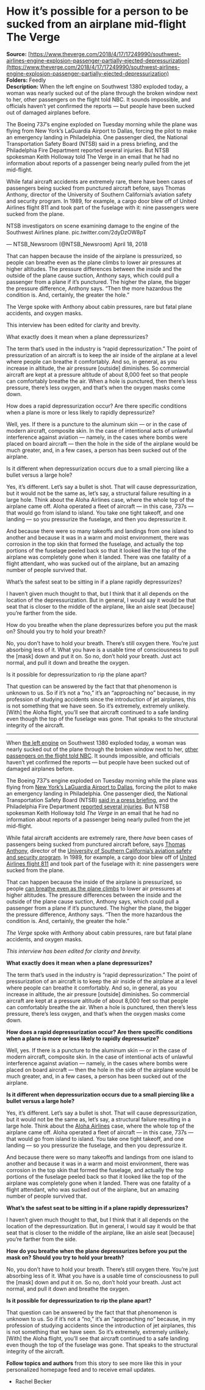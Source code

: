 # How it’s possible for a person to be sucked from an airplane mid-flight The Verge

**Source:** [https://www.theverge.com/2018/4/17/17249990/southwest-airlines-engine-explosion-passenger-partially-ejected-depressurization](https://www.theverge.com/2018/4/17/17249990/southwest-airlines-engine-explosion-passenger-partially-ejected-depressurization)  
**Folders:** Feedly  
**Description:** When the left engine on Southwest 1380 exploded today, a woman was nearly sucked out of the plane through the broken window next to her, other passengers on the flight told NBC. It sounds impossible, and officials haven’t yet confirmed the reports — but people have been sucked out of damaged airplanes before.

The Boeing 737’s engine exploded on Tuesday morning while the plane was flying from New York’s LaGuardia Airport to Dallas, forcing the pilot to make an emergency landing in Philadelphia. One passenger died, the National Transportation Safety Board (NTSB) said in a press briefing, and the Philadelphia Fire Department reported several injuries. But NTSB spokesman Keith Holloway told The Verge in an email that he had no information about reports of a passenger being nearly pulled from the jet mid-flight.

While fatal aircraft accidents are extremely rare, there have been cases of passengers being sucked from punctured aircraft before, says Thomas Anthony, director of the University of Southern California’s aviation safety and security program. In 1989, for example, a cargo door blew off of United Airlines flight 811 and took part of the fuselage with it: nine passengers were sucked from the plane.

NTSB investigators on scene examining damage to the engine of the Southwest Airlines plane. pic.twitter.com/2dyDzOW8pT

— NTSB_Newsroom (@NTSB_Newsroom) April 18, 2018

That can happen because the inside of the airplane is pressurized, so people can breathe even as the plane climbs to lower air pressures at higher altitudes. The pressure differences between the inside and the outside of the plane cause suction, Anthony says, which could pull a passenger from a plane if it’s punctured. The higher the plane, the bigger the pressure difference, Anthony says. “Then the more hazardous the condition is. And, certainly, the greater the hole.”

The Verge spoke with Anthony about cabin pressures, rare but fatal plane accidents, and oxygen masks.

This interview has been edited for clarity and brevity.

What exactly does it mean when a plane depressurizes?

The term that’s used in the industry is “rapid depressurization.” The point of pressurization of an aircraft is to keep the air inside of the airplane at a level where people can breathe it comfortably. And so, in general, as you increase in altitude, the air pressure [outside] diminishes. So commercial aircraft are kept at a pressure altitude of about 8,000 feet so that people can comfortably breathe the air. When a hole is punctured, then there’s less pressure, there’s less oxygen, and that’s when the oxygen masks come down.

How does a rapid depressurization occur? Are there specific conditions when a plane is more or less likely to rapidly depressurize?

Well, yes. If there is a puncture to the aluminum skin — or in the case of modern aircraft, composite skin. In the case of intentional acts of unlawful interference against aviation — namely, in the cases where bombs were placed on board aircraft — then the hole in the side of the airplane would be much greater, and, in a few cases, a person has been sucked out of the airplane.

Is it different when depressurization occurs due to a small piercing like a bullet versus a large hole?

Yes, it’s different. Let’s say a bullet is shot. That will cause depressurization, but it would not be the same as, let’s say, a structural failure resulting in a large hole. Think about the Aloha Airlines case, where the whole top of the airplane came off. Aloha operated a fleet of aircraft — in this case, 737s — that would go from island to island. You take one tight takeoff, and one landing — so you pressurize the fuselage, and then you depressurize it.

And because there were so many takeoffs and landings from one island to another and because it was in a warm and moist environment, there was corrosion in the top skin that formed the fuselage, and actually the top portions of the fuselage peeled back so that it looked like the top of the airplane was completely gone when it landed. There was one fatality of a flight attendant, who was sucked out of the airplane, but an amazing number of people survived that.

What’s the safest seat to be sitting in if a plane rapidly depressurizes?

I haven’t given much thought to that, but I think that it all depends on the location of the depressurization. But in general, I would say it would be that seat that is closer to the middle of the airplane, like an aisle seat [because] you’re farther from the side.

How do you breathe when the plane depressurizes before you put the mask on? Should you try to hold your breath?

No, you don’t have to hold your breath. There’s still oxygen there. You’re just absorbing less of it. What you have is a usable time of consciousness to pull the [mask] down and put it on. So no, don’t hold your breath. Just act normal, and pull it down and breathe the oxygen.

Is it possible for depressurization to rip the plane apart?

That question can be answered by the fact that that phenomenon is unknown to us. So if it’s not a “no,” it’s an “approaching no” because, in my profession of studying accidents since the introduction of jet airplanes, this is not something that we have seen. So it’s extremely, extremely unlikely. [With] the Aloha flight, you’ll see that aircraft continued to a safe landing even though the top of the fuselage was gone. That speaks to the structural integrity of the aircraft.


---

<div><div><p>When <a href="https://www.nbcphiladelphia.com/news/local/Airplane-Makes-Emergency-Landing-at-Philadelphia-International-Airport-480008613.html">the left engine</a> on Southwest 1380 exploded today, a woman was nearly sucked out of the plane through the broken window next to her, <a href="https://www.nbcphiladelphia.com/news/local/Airplane-Makes-Emergency-Landing-at-Philadelphia-International-Airport-480008613.html">other passengers on the flight told NBC</a>. It sounds impossible, and officials haven’t yet confirmed the reports — but people have been sucked out of damaged airplanes before.</p></div><div><p>The Boeing 737’s engine exploded on Tuesday morning while the plane was flying from <a href="https://www.theverge.com/2018/4/17/17248518/southwest-airlines-emergency-landing-passenger-dead">New York’s LaGuardia Airport to Dallas</a>, forcing the pilot to make an emergency landing in Philadelphia. One passenger died, the National Transportation Safety Board (NTSB) <a href="http://video.foxnews.com/v/5772056744001/">said in a press briefing</a>, and the Philadelphia Fire Department <a href="https://twitter.com/PhillyFireDept/status/986319935491145728">reported several injuries</a>. But NTSB spokesman Keith Holloway told <em>The Verge </em>in an email that he had no information about reports of a passenger being nearly pulled from the jet mid-flight.</p></div><div><p>While fatal aircraft accidents are extremely rare, there <em>have </em>been cases of passengers being sucked from punctured aircraft before, says <a href="https://pressroom.usc.edu/thomas-anthony/">Thomas Anthony</a>, director of the <a href="https://aviationsafety.usc.edu/">University of Southern California’s aviation safety and security program</a>. In 1989, for example, a cargo door blew off of <a href="https://www.ntsb.gov/investigations/AccidentReports/Pages/AAR9202.aspx">United Airlines flight 811</a> and took part of the fuselage with it: nine passengers were sucked from the plane.</p></div><div><p>That can happen because the inside of the airplane is pressurized, so people <a href="https://www.ncbi.nlm.nih.gov/pmc/articles/PMC1114067/">can breathe even as the plane climbs</a> to lower air pressures at higher altitudes. The pressure differences between the inside and the outside of the plane cause suction, Anthony says, which could pull a passenger from a plane if it’s punctured. The higher the plane, the bigger the pressure difference, Anthony says. “Then the more hazardous the condition is. And, certainly, the greater the hole.”</p></div><div><p><em>The Verge</em> spoke with Anthony about cabin pressures, rare but fatal plane accidents, and oxygen masks.</p></div><div><p><em>This interview has been edited for clarity and brevity.</em></p></div><div><p><strong>What exactly does it mean when a plane depressurizes?</strong></p></div><div><p>The term that’s used in the industry is “rapid depressurization.” The point of pressurization of an aircraft is to keep the air inside of the airplane at a level where people can breathe it comfortably. And so, in general, as you increase in altitude, the air pressure [outside] diminishes. So commercial aircraft are kept at a pressure altitude of about 8,000 feet so that people can comfortably breathe the air. When a hole is punctured, then there’s less pressure, there’s less oxygen, and that’s when the oxygen masks come down.</p></div><div><p><strong>How does a rapid depressurization occur? Are there specific conditions when a plane is more or less likely to rapidly depressurize?</strong></p></div><div><p>Well, yes. If there is a puncture to the aluminum skin — or in the case of modern aircraft, composite skin. In the case of intentional acts of unlawful interference against aviation — namely, in the cases where bombs were placed on board aircraft — then the hole in the side of the airplane would be much greater, and, in a few cases, a person has been sucked out of the airplane.</p></div><div><p><strong>Is it different when depressurization occurs due to a small piercing like a bullet versus a large hole?</strong></p></div><div><p>Yes, it’s different. Let’s say a bullet is shot. That will cause depressurization, but it would not be the same as, let’s say, a structural failure resulting in a large hole. Think about the <a href="http://lessonslearned.faa.gov/ll_main.cfm?TabID=4&amp;LLID=20&amp;LLTypeID=2">Aloha Airlines</a> case, where the whole top of the airplane came off. Aloha operated a fleet of aircraft — in this case, 737s — that would go from island to island. You take one tight takeoff, and one landing — so you pressurize the fuselage, and then you depressurize it.</p></div><div><p>And because there were so many takeoffs and landings from one island to another and because it was in a warm and moist environment, there was corrosion in the top skin that formed the fuselage, and actually the top portions of the fuselage peeled back so that it looked like the top of the airplane was completely gone when it landed. There was one fatality of a flight attendant, who was sucked out of the airplane, but an amazing number of people survived that.</p></div><div><p><strong>What’s the safest seat to be sitting in if a plane rapidly depressurizes?</strong></p></div><div><p>I haven’t given much thought to that, but I think that it all depends on the location of the depressurization. But in general, I would say it would be that seat that is closer to the middle of the airplane, like an aisle seat [because] you’re farther from the side.</p></div><div><p><strong>How do you breathe when the plane depressurizes before you put the mask on? Should you try to hold your breath?</strong></p></div><div><p>No, you don’t have to hold your breath. There’s still oxygen there. You’re just absorbing less of it. What you have is a usable time of consciousness to pull the [mask] down and put it on. So no, don’t hold your breath. Just act normal, and pull it down and breathe the oxygen.</p></div><div><p><strong>Is it possible for depressurization to rip the plane apart?</strong></p></div><div><p>That question can be answered by the fact that that phenomenon is unknown to us. So if it’s not a “no,” it’s an “approaching no” because, in my profession of studying accidents since the introduction of jet airplanes, this is not something that we have seen. So it’s extremely, extremely unlikely. [With] the Aloha flight, you’ll see that aircraft continued to a safe landing even though the top of the fuselage was gone. That speaks to the structural integrity of the aircraft.</p></div><div><span><strong>Follow topics and authors</strong> from this story to see more like this in your personalized homepage feed and to receive email updates.</span><ul><li><span><span><span>Rachel Becker</span></span></span></li></ul></div></div>